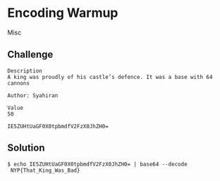 # Encoding Warmup
Misc

## Challenge 

	Description
	A king was proudly of his castle’s defence. It was a base with 64 cannons 

	Author: Syahiran

	Value
	50

	IE5ZUHtUaGF0X0tpbmdfV2FzX0JhZH0=

## Solution

	$ echo IE5ZUHtUaGF0X0tpbmdfV2FzX0JhZH0= | base64 --decode
	 NYP{That_King_Was_Bad}
